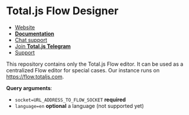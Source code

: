 # Total.js Flow Designer

- [Website](https://www.totaljs.com/flow/)
- [__Documentation__](https://docs.totaljs.com/flow10/)
- [Chat support](https://platform.totaljs.com/?open=messenger)
- [Join __Total.js Telegram__](https://t.me/totalplatform)
- [Support](https://www.totaljs.com/support/)

This repository contains only the Total.js Flow editor. It can be used as a centralized Flow editor for special cases. Our instance runs on <https://flow.totaljs.com>.

__Query arguments__:

- `socket=URL_ADDRESS_TO_FLOW_SOCKET` __required__
- `language=en` __optional__ a language (not supported yet)